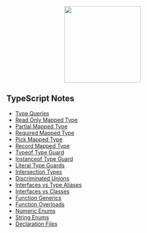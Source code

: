 <p align="center">
  <img src="https://upload.wikimedia.org/wikipedia/commons/thumb/4/4c/Typescript_logo_2020.svg/800px-Typescript_logo_2020.svg.png" width="200px" />
</p>

## TypeScript Notes

- [Type Queries](https://github.com/irangarcia/typescript-notes/blob/master/typeQueries.ts)
- [Read Only Mapped Type](https://github.com/irangarcia/typescript-notes/blob/master/readOnlyMappedType.ts)
- [Partial Mapped Type](https://github.com/irangarcia/typescript-notes/blob/master/partialMappedType.ts)
- [Required Mapped Type](https://github.com/irangarcia/typescript-notes/blob/master/requiredMappedType.ts)
- [Pick Mapped Type](https://github.com/irangarcia/typescript-notes/blob/master/pickMappedType.ts)
- [Record Mapped Type](https://github.com/irangarcia/typescript-notes/blob/master/recordMappedType.ts)
- [Typeof Type Guard](https://github.com/irangarcia/typescript-notes/blob/master/typeofTypeGuard.ts)
- [Instanceof Type Guard](https://github.com/irangarcia/typescript-notes/blob/master/instanceofTypeGuard.ts)
- [Literal Type Guards](https://github.com/irangarcia/typescript-notes/blob/master/literalTypeGuards.ts)
- [Intersection Types](https://github.com/irangarcia/typescript-notes/blob/master/intersectionTypes.ts)
- [Discriminated Unions](https://github.com/irangarcia/typescript-notes/blob/master/discriminatedUnions.ts)
- [Interfaces vs Type Aliases](https://github.com/irangarcia/typescript-notes/blob/master/interfacesVsTypeAliases.ts)
- [Interfaces vs Classes](https://github.com/irangarcia/typescript-notes/blob/master/interfacesVsClasses.ts)
- [Function Generics](https://github.com/irangarcia/typescript-notes/blob/master/functionGenerics.ts)
- [Function Overloads](https://github.com/irangarcia/typescript-notes/blob/master/functionOverloads.ts)
- [Numeric Enums](https://github.com/irangarcia/typescript-notes/blob/master/numericEnums.ts)
- [String Enums](https://github.com/irangarcia/typescript-notes/blob/master/stringEnums.ts)
- [Declaration Files](https://github.com/irangarcia/typescript-notes/blob/master/declarationFiles.d.ts)